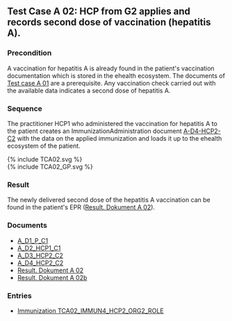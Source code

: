 ## Test Case A 02: HCP from G2 applies and records second dose of vaccination (hepatitis A).

### Precondition
A vaccination for hepatitis A is already found in the patient's vaccination documentation which is stored in the ehealth ecosystem.
The documents of [Test case A 01](TC_A01.html) are a prerequisite.
Any vaccination check carried out with the available data indicates a second dose of hepatitis A.


### Sequence
The practitioner HCP1 who administered the vaccination for hepatitis A to the patient creates an ImmunizationAdministration document [A-D4-HCP2-C2](Bundle-A-D4-HCP2-C2.html) with the data on the applied immunization and loads it up to the ehealth ecosystem of the patient.

<div>{% include TCA02.svg %}</div>

<div>{% include TCA02_GP.svg %}</div>

### Result
The newly delivered second dose of the hepatitis A vaccination can be found in the patient's EPR ([Result. Dokument A 02](Bundle-RDA02.html)).


### Documents
* [A_D1_P_C1](Bundle-A-D1-P-C1.html)
* [A_D2_HCP1_C1](Bundle-A-D2-HCP1-C1.html)
* [A_D3_HCP2_C2](Bundle-A-D3-HCP2-C2.html)
* [A_D4_HCP2_C2](Bundle-A-D4-HCP2-C2.html)
* [Result. Dokument A 02](Bundle-RDA02.html)
* [Result. Dokument A 02b](Bundle-RDA02b.html)

### Entries
* [Immunization TCA02_IMMUN4_HCP2_ORG2_ROLE](Immunization-TCA02-IMMUN4-HCP2-ORG2-ROLE.html)
